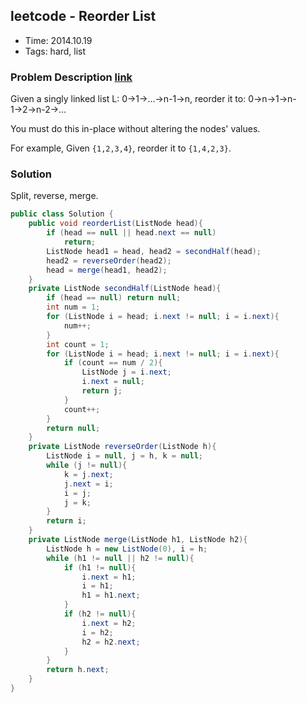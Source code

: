 ## leetcode - Reorder List
- Time: 2014.10.19
- Tags: hard, list

### Problem Description [link][1]
Given a singly linked list L: 0→1→…→n-1→n,
reorder it to: 0→n→1→n-1→2→n-2→…

You must do this in-place without altering the nodes' values.

For example,
Given `{1,2,3,4}`, reorder it to `{1,4,2,3}`.

### Solution
Split, reverse, merge.

```java
public class Solution {
    public void reorderList(ListNode head){
        if (head == null || head.next == null)
            return;
        ListNode head1 = head, head2 = secondHalf(head);
        head2 = reverseOrder(head2);
        head = merge(head1, head2);
    }
    private ListNode secondHalf(ListNode head){
        if (head == null) return null;
        int num = 1;
        for (ListNode i = head; i.next != null; i = i.next){
            num++;
        }
        int count = 1;
        for (ListNode i = head; i.next != null; i = i.next){
            if (count == num / 2){
                ListNode j = i.next;
                i.next = null;
                return j;
            }
            count++;
        }
        return null;
    }
    private ListNode reverseOrder(ListNode h){
        ListNode i = null, j = h, k = null;
        while (j != null){
            k = j.next;
            j.next = i;
            i = j;
            j = k;
        }
        return i;
    }
    private ListNode merge(ListNode h1, ListNode h2){
        ListNode h = new ListNode(0), i = h;
        while (h1 != null || h2 != null){
            if (h1 != null){
                i.next = h1;
                i = h1;
                h1 = h1.next;
            }
            if (h2 != null){
                i.next = h2;
                i = h2; 
                h2 = h2.next;
            }
        }
        return h.next;
    }
}
```

[1]: https://oj.leetcode.com/problems/reorder-list/ "reorder-list"

